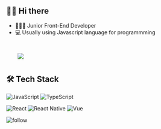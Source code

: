 ## 👋🏻 Hi there  

- 👩🏻‍💼   Junior Front-End Developer
- 💻   Usually using Javascript language for programmming

<br>


<div id="main">
    <img 
        src="https://github-readme-stats.vercel.app/api?username=cotton-han&hide=stars,contribs&count_private=true&show_icons=true"
        style="height: auto; margin-left: 20px; margin-right: 20px; padding: 10px;"/>
</div>


## 🛠 Tech Stack 
<!-- https://github.com/Ileriayo/markdown-badges -->
<!-- https://dev.to/envoy_/150-badges-for-github-pnk -->

<p>
    <img alt="JavaScript" src="https://img.shields.io/badge/JavaScript-F7DF1E?style=for-the-badge&logo=javascript&logoColor=black"/>
    <img alt="TypeScript" src="https://img.shields.io/badge/typescript-%23007ACC.svg?style=for-the-badge&logo=typescript&logoColor=white"/>
</p>
<p>
  <img alt="React" src="https://img.shields.io/badge/React-20232A?style=for-the-badge&logo=react&logoColor=61DAFB"/>
  <img alt="React Native" src="https://img.shields.io/badge/React_Native-20232A?style=for-the-badge&logo=react&logoColor=61DAFB" />
  <img alt="Vue" src="https://img.shields.io/badge/Vue.js-35495E?style=for-the-badge&logo=vue.js&logoColor=4FC08D"/>
</p>
<!-- <p>
  <img alt="Visual Studio Code" src="https://img.shields.io/badge/VisualStudioCode-0078d7.svg?style=for-the-badge&logo=visual-studio-code&logoColor=white"/>
  <img alt="Notion" src="https://img.shields.io/badge/Notion-%23000000.svg?style=for-the-badge&logo=notion&logoColor=white"/>
  <img alt="GitHub" src="https://img.shields.io/badge/GitHub-100000?style=for-the-badge&logo=github&logoColor=white" />
</p>
 -->
<img alt="follow" src="https://img.shields.io/github/followers/yeji9175.svg?style=social&label=Follow&maxAge=2592000" />


